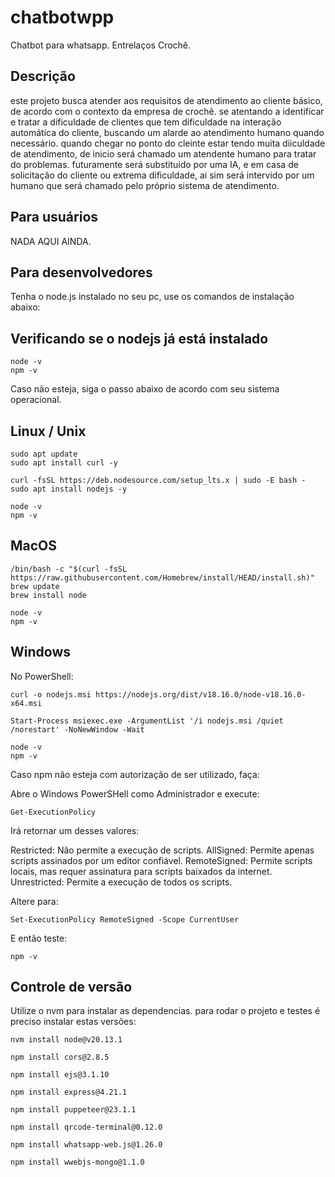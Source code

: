 # chatbotwpp
Chatbot para whatsapp. Entrelaços Crochê.

## Descrição

este projeto busca atender aos requisitos de atendimento ao cliente básico, de acordo com o contexto da empresa de crochê.
se atentando a identificar e tratar a dificuldade de clientes que tem dificuldade na interação automática do cliente,
buscando um alarde ao atendimento humano quando necessário.
quando chegar no ponto do cleinte estar tendo muita diiculdade de atendimento, de inicio será chamado um atendente humano
para tratar do problemas. futuramente será substituído por uma IA, e em casa de solicitação do cliente ou  extrema 
dificuldade, ai sim será intervido por um humano que será chamado pelo próprio sistema de atendimento.

## Para usuários

NADA AQUI AINDA.

## Para desenvolvedores

Tenha o node.js instalado no seu pc, use os comandos de instalação abaixo:

## Verificando se o nodejs já está instalado

```
node -v
npm -v
```

Caso não esteja, siga o passo abaixo de acordo com seu sistema operacional.

## Linux / Unix

```
sudo apt update
sudo apt install curl -y
```
```
curl -fsSL https://deb.nodesource.com/setup_lts.x | sudo -E bash -
sudo apt install nodejs -y
```
```
node -v
npm -v
```

## MacOS
```
/bin/bash -c "$(curl -fsSL https://raw.githubusercontent.com/Homebrew/install/HEAD/install.sh)"
brew update
brew install node
```
```
node -v
npm -v
```

## Windows

No PowerShell:

```
curl -o nodejs.msi https://nodejs.org/dist/v18.16.0/node-v18.16.0-x64.msi
``` 
```
Start-Process msiexec.exe -ArgumentList '/i nodejs.msi /quiet /norestart' -NoNewWindow -Wait
```
```
node -v
npm -v
```

Caso npm não esteja com autorização de ser utilizado, faça:

Abre o Windows PowerSHell como Administrador e execute:

```
Get-ExecutionPolicy
```
Irá retornar um desses valores:

Restricted: Não permite a execução de scripts.
AllSigned: Permite apenas scripts assinados por um editor confiável.
RemoteSigned: Permite scripts locais, mas requer assinatura para scripts baixados da internet.
Unrestricted: Permite a execução de todos os scripts.

Altere para:

```
Set-ExecutionPolicy RemoteSigned -Scope CurrentUser
```

E então teste:

```
npm -v
```


## Controle de versão

Utilize o nvm para instalar as dependencias.
para rodar o projeto e testes é preciso instalar estas versões:

```
nvm install node@v20.13.1
```
```
npm install cors@2.8.5
```
```
npm install ejs@3.1.10
```
```
npm install express@4.21.1
```
```
npm install puppeteer@23.1.1
```
```
npm install qrcode-terminal@0.12.0
```
```
npm install whatsapp-web.js@1.26.0
```
```
npm install wwebjs-mongo@1.1.0
```
